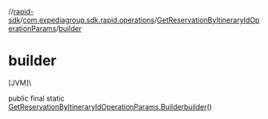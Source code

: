 //[rapid-sdk](../../../index.md)/[com.expediagroup.sdk.rapid.operations](../index.md)/[GetReservationByItineraryIdOperationParams](index.md)/[builder](builder.md)

# builder

[JVM]\

public final static [GetReservationByItineraryIdOperationParams.Builder](-builder/index.md)[builder](builder.md)()
